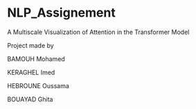 # NLP_Assignement
A Multiscale Visualization of Attention in the Transformer Model

Project made by

BAMOUH Mohamed

KERAGHEL Imed

HEBROUNE Oussama

BOUAYAD Ghita
